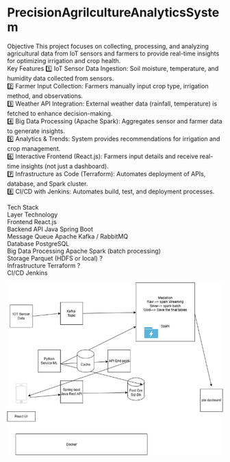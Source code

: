 # PrecisionAgrilcultureAnalyticsSystem
Objective
This project focuses on collecting, processing, and analyzing agricultural data from IoT sensors and farmers to provide real-time insights for optimizing irrigation and crop health. <br>
 Key Features
1️⃣ IoT Sensor Data Ingestion: Soil moisture, temperature, and humidity data collected from sensors. <br>
2️⃣ Farmer Input Collection: Farmers manually input crop type, irrigation method, and observations. <br>
3️⃣ Weather API Integration: External weather data (rainfall, temperature) is fetched to enhance decision-making. <br>
4️⃣ Big Data Processing (Apache Spark): Aggregates sensor and farmer data to generate insights. <br>
5️⃣ Analytics & Trends: System provides recommendations for irrigation and crop management. <br>
6️⃣ Interactive Frontend (React.js): Farmers input details and receive real-time insights (not just a dashboard). <br>
7️⃣ Infrastructure as Code (Terraform): Automates deployment of APIs, database, and Spark cluster.<br>
8️⃣ CI/CD with Jenkins: Automates build, test, and deployment processes. <br>


Tech Stack <br>
Layer					Technology <br>
Frontend				React.js <br>
Backend API				Java Spring Boot <br>
Message Queue	                       Apache Kafka / RabbitMQ <br>
Database				PostgreSQL<br>
Big Data Processing			Apache Spark (batch processing)<br>
Storage				Parquet (HDFS or local) ?<br>
Infrastructure				Terraform ?<br>
CI/CD					Jenkins<br>



![alt text](https://github.com/amrita1520/PrecisionAgrilcultureAnalyticsSystem/blob/main/project.drawio.png)

